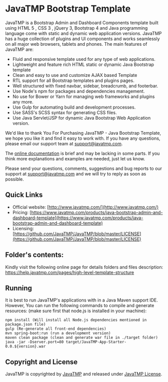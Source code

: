 # JavaTMP Bootstrap Template
JavaTMP is a Bootstrap Admin and Dashboard Components template built using HTML 5 , CSS 3 , jQuery 3,
Bootstrap 4 and Java programming language come with static and dynamic web application versions.
JavaTMP has a huge collection of plugins and UI components and works seamlessly on all major web browsers, tablets and phones.
The main features of JavaTMP are:
*   Fluid and responsive template used for any type of web applications.
*   Lightweight and feature rich HTML static or dynamic Java Bootstrap template 
*   Clean and easy to use and customize AJAX based Template
*   RTL support for all Bootstrap templates and plugins pages.
*   Well structured with fixed navbar, sidebar, breadcrumb, and footerbar.
*   Use Node's npm for packages and dependencies management.
*   No use for Bower or Yarn for managing web frameworks and plugins any more.
*   Use Gulp for automating build and development processes.
*   Use SASS's SCSS syntax for generating CSS files.
*   Use Java Servlet/JSP for dynamic Java Bootstrap Web Application version. 

We'd like to thank You For Purchasing JavaTMP - Java Bootstrap Template, we hope you like it and find it easy to work with.
If you have any questions, please email our support team at support@javatmp.com.

The [online documentation](http://help.javatmp.com/) is brief and may be lacking in some parts.
If you think more explanations and examples are needed, just let us know.

Please send your questions, comments, suggestions and bug reports to our support
at support@javatmp.com and we will try to reply as soon as possible.

## Quick Links
- Official website: [http://www.javatmp.com/](http://www.javatmp.com/)
- Pricing: [https://www.javatmp.com/products/java-bootstrap-admin-and-dashboard-template](https://www.javatmp.com/products/java-bootstrap-admin-and-dashboard-template)
- Licensing: [https://github.com/JavaTMP/JavaTMP/blob/master/LICENSE](https://github.com/JavaTMP/JavaTMP/blob/master/LICENSE)

## Folder's contents:
Kindly visit the following online page for details folders and files description:
https://help.javatmp.com/pages/high-level-template-structure

## Running
It is best to run JavaTMP's applications with in a Java Maven support IDE. However,
You can run the following commands to compile and generate resources:
(make sure first that node.js is installed in your machine):
```
npm install (Will install all Node.js dependencies mentioned in package.json file)
gulp (Re-generate all front-end dependencies)
mvn spring-boot:run (run a development version)
maven clean package (clean and generate war file in ./target folder)
java -jar -Dserver.port=80 target/JavaTMP-App-Starter-0.0.${version}.war
```

## Copyright and License
JavaTMP is copyrighted by [JavaTMP](http://www.javatmp.com) and released under
[JavaTMP License](https://github.com/JavaTMP/JavaTMP/blob/master/LICENSE).

